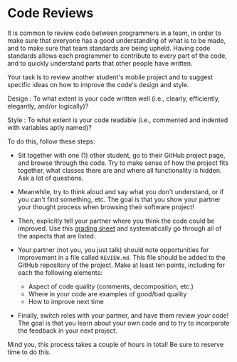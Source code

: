 # Code Reviews

It is common to review code between programmers in a team, in order to make sure that everyone has a good understanding of what is to be made, and to make sure that team standards are being upheld. Having code standards allows each programmer to contribute to every part of the code, and to quickly understand parts that other people have written.

Your task is to review another student's mobile project and to suggest specific ideas on how to improve the code's design and style.

Design
: To what extent is your code written well (i.e., clearly, efficiently, elegantly, and/or logically)?

Style
: To what extent is your code readable (i.e., commented and indented with variables aptly named)?

To do this, follow these steps:

- Sit together with one (1) other student, go to their GitHub project page, and browse through the code. Try to make sense of how the project fits together, what classes there are and where all functionality is hidden. Ask a lot of questions.

- Meanwhile, try to think aloud and say what you don't understand, or if you can't find something, etc. The goal is that you show your partner your thought process when browsing their software project!

- Then, explicitly tell your partner where you think the code could be improved. Use this [grading sheet](rubric.pdf) and systematically go through all of the aspects that are listed.

- Your partner (not you, you just talk) should note opportunities for improvement in a file called `REVIEW.md`. This file should be added to the GitHub repository of the project. Make at least ten points, including for each the following elements:

	- Aspect of code quality (comments, decomposition, etc.)
	- Where in your code are examples of good/bad quality
	- How to improve next time

- Finally, switch roles with your partner, and have them review *your* code!  The goal is that you learn about your own code and to try to incorporate the feedback in your next project.

Mind you, this process takes a couple of hours in total! Be sure to reserve time to do this.
